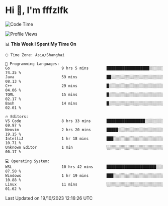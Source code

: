 # Hi 👋, I'm fffzlfk

<!--START_SECTION:waka-->
![Code Time](http://img.shields.io/badge/Code%20Time-523%20hrs%209%20mins-blue)

![Profile Views](http://img.shields.io/badge/Profile%20Views-0-blue)

📊 **This Week I Spent My Time On** 

```text
🕑︎ Time Zone: Asia/Shanghai

💬 Programming Languages: 
Go                       9 hrs 5 mins        ███████████████████░░░░░░   74.35 % 
Java                     59 mins             ██░░░░░░░░░░░░░░░░░░░░░░░   08.13 % 
C++                      29 mins             █░░░░░░░░░░░░░░░░░░░░░░░░   04.06 % 
TOML                     15 mins             █░░░░░░░░░░░░░░░░░░░░░░░░   02.17 % 
Bash                     14 mins             █░░░░░░░░░░░░░░░░░░░░░░░░   02.01 % 

🔥 Editors: 
VS Code                  8 hrs 33 mins       █████████████████░░░░░░░░   69.97 % 
Neovim                   2 hrs 20 mins       █████░░░░░░░░░░░░░░░░░░░░   19.15 % 
IntelliJ                 1 hr 18 mins        ███░░░░░░░░░░░░░░░░░░░░░░   10.71 % 
Unknown Editor           1 min               ░░░░░░░░░░░░░░░░░░░░░░░░░   00.17 % 

💻 Operating System: 
WSL                      10 hrs 42 mins      ██████████████████████░░░   87.50 % 
Windows                  1 hr 19 mins        ███░░░░░░░░░░░░░░░░░░░░░░   10.88 % 
Linux                    11 mins             ░░░░░░░░░░░░░░░░░░░░░░░░░   01.62 % 
```


 Last Updated on 19/10/2023 12:16:26 UTC
<!--END_SECTION:waka-->
